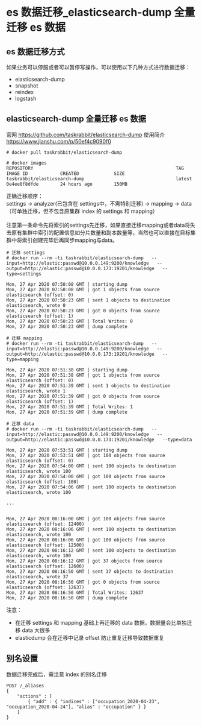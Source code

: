 # es 数据迁移_elasticsearch-dump 全量迁移 es 数据
## es 数据迁移方式
如果业务可以停服或者可以暂停写操作，可以使用以下几种方式进行数据迁移：
* elasticsearch-dump
* snapshot
* reindex
* logstash

## elasticsearch-dump 全量迁移 es 数据
官网 https://github.com/taskrabbit/elasticsearch-dump
使用简介 https://www.jianshu.com/p/50ef4c9090f0
```
# docker pull taskrabbit/elasticsearch-dump

# docker images
REPOSITORY                                                     TAG                 IMAGE ID            CREATED             SIZE
taskrabbit/elasticsearch-dump                                  latest              0e4ee0f8dfde        24 hours ago        150MB
```
正确迁移顺序：</br>
settings -> analyzer(已包含在 settings中，不需特别迁移) -> mapping -> data（可单独迁移，但不包含原集群 index 的 settings 和 mapping）</br>
</br>
注意第一条命令先将索引的settings先迁移，如果直接迁移mapping或者data将失去原有集群中索引的配置信息如分片数量和副本数量等，当然也可以直接在目标集群中将索引创建完毕后再同步mapping与data。
```
# 迁移 settings
# docker run --rm -ti taskrabbit/elasticsearch-dump   --input=http://elastic:passwd@10.0.0.149:9200/knowledge   --output=http://elastic:passwd@10.0.0.173:19201/knowledge   --type=settings

Mon, 27 Apr 2020 07:50:08 GMT | starting dump
Mon, 27 Apr 2020 07:50:08 GMT | got 1 objects from source elasticsearch (offset: 0)
Mon, 27 Apr 2020 07:50:23 GMT | sent 1 objects to destination elasticsearch, wrote 0
Mon, 27 Apr 2020 07:50:23 GMT | got 0 objects from source elasticsearch (offset: 1)
Mon, 27 Apr 2020 07:50:23 GMT | Total Writes: 0
Mon, 27 Apr 2020 07:50:23 GMT | dump complete

# 迁移 mapping
# docker run --rm -ti taskrabbit/elasticsearch-dump   --input=http://elastic:passwd@10.0.0.149:9200/knowledge   --output=http://elastic:passwd@10.0.0.173:19201/knowledge   --type=mapping

Mon, 27 Apr 2020 07:51:38 GMT | starting dump
Mon, 27 Apr 2020 07:51:38 GMT | got 1 objects from source elasticsearch (offset: 0)
Mon, 27 Apr 2020 07:51:39 GMT | sent 1 objects to destination elasticsearch, wrote 1
Mon, 27 Apr 2020 07:51:39 GMT | got 0 objects from source elasticsearch (offset: 1)
Mon, 27 Apr 2020 07:51:39 GMT | Total Writes: 1
Mon, 27 Apr 2020 07:51:39 GMT | dump complete

# 迁移 data
# docker run --rm -ti taskrabbit/elasticsearch-dump   --input=http://elastic:passwd@10.0.0.149:9200/knowledge   --output=http://elastic:passwd@10.0.0.173:19201/knowledge   --type=data

Mon, 27 Apr 2020 07:53:51 GMT | starting dump
Mon, 27 Apr 2020 07:53:51 GMT | got 100 objects from source elasticsearch (offset: 0)
Mon, 27 Apr 2020 07:54:00 GMT | sent 100 objects to destination elasticsearch, wrote 100
Mon, 27 Apr 2020 07:54:00 GMT | got 100 objects from source elasticsearch (offset: 100)
Mon, 27 Apr 2020 07:54:06 GMT | sent 100 objects to destination elasticsearch, wrote 100

...


Mon, 27 Apr 2020 08:16:00 GMT | got 100 objects from source elasticsearch (offset: 12400)
Mon, 27 Apr 2020 08:16:06 GMT | sent 100 objects to destination elasticsearch, wrote 100
Mon, 27 Apr 2020 08:16:06 GMT | got 100 objects from source elasticsearch (offset: 12500)
Mon, 27 Apr 2020 08:16:12 GMT | sent 100 objects to destination elasticsearch, wrote 100
Mon, 27 Apr 2020 08:16:12 GMT | got 37 objects from source elasticsearch (offset: 12600)
Mon, 27 Apr 2020 08:16:50 GMT | sent 37 objects to destination elasticsearch, wrote 37
Mon, 27 Apr 2020 08:16:50 GMT | got 0 objects from source elasticsearch (offset: 12637)
Mon, 27 Apr 2020 08:16:50 GMT | Total Writes: 12637
Mon, 27 Apr 2020 08:16:50 GMT | dump complete
```
注意：</br>
* 在迁移 settings 和 mapping 基础上再迁移的 data 数据，数据量会比单独迁移 data 大很多
* elasticdump 会在迁移中记录 offset 防止重复迁移导致数据重复

## 别名设置
数据迁移完成后，需注意 index 的别名迁移
```
POST /_aliases
{
    "actions" : [
        { "add" : { "indices" : ["occupation_2020-04-23", "occupation_2020-04-24"], "alias" : "occupation" } }
    ]
}
```


